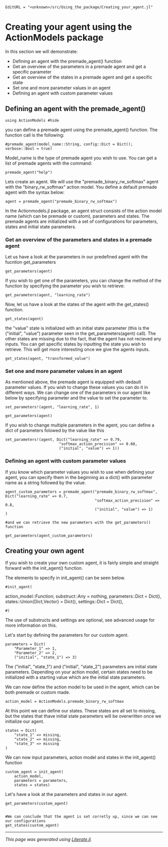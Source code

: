 ```@meta
EditURL = "<unknown>/src/Using_the_package/Creating_your_agent.jl"
```

# Creating your agent using the ActionModels package

In this section we will demonstrate:
   - Defining an agent with the premade_agent() function
   - Get an overview of the parameters in a premade agent and get a specific parameter
   - Get an overview of the states in a premade agent and get a specific state
   - Set one and more parameter values in an agent
   - Defining an agent with custom parameter values

## Defining an agent with the premade_agent()

````@example Creating_your_agent
using ActionModels #hide
````

you can define a premade agent using the premade_agent() function. The function call is the following:

````@example Creating_your_agent
#premade_agent(model_name::String, config::Dict = Dict(); verbose::Bool = true)
````

Model_name is the type of premade agent you wish to use. You can get a list of premade agents with the command:

````@example Creating_your_agent
premade_agent("help")
````

Lets create an agent. We will use the "premade\_binary\_rw\_softmax" agent with the "binary\_rw\_softmax" action model. You define a default premade agent with the syntax below:

````@example Creating_your_agent
agent = premade_agent("premade_binary_rw_softmax")
````

In the Actionmodels.jl package, an agent struct consists of the action model name (which can be premade or custom), parameters and states.
The premade agents are initialized with a set of configurations for parameters, states and initial state parameters.

### Get an overview of the parameters and states in a premade agent

Let us have a look at the parameters in our predefined agent with the fucntion get_parameters

````@example Creating_your_agent
get_parameters(agent)
````

If you wish to get one of the parameters, you can change the method of the function by specifying the parameter you wish to retrieve:

````@example Creating_your_agent
get_parameters(agent, "learning_rate")
````

Now, let us have a look at the states of the agent with the get_states() function.

````@example Creating_your_agent
get_states(agent)
````

the "value" state is initialized with an initial state parameter (this is the ("initial", "value") parameter seen in the get_parameters(agent) call). The other states are missing due to the fact, that the agent has not recieved any inputs.
You can get specific states by inputting the state you wish to retrieve. This will get more interesting once we give the agents inputs.

````@example Creating_your_agent
get_states(agent, "transformed_value")
````

### Set one and more parameter values in an agent

As mentioned above, the premade agent is equipped with dedault parameter values. If you wish to change these values you can do it in different ways.
We can change one of the parameters in our agent like below by specifying parameter and the value to set the parameter to.

````@example Creating_your_agent
set_parameters!(agent, "learning_rate", 1)

get_parameters(agent)
````

If you wish to change multiple parameters in the agent, you can define a dict of parameters folowed by the value like this

````@example Creating_your_agent
set_parameters!(agent, Dict("learning_rate" => 0.79,
                        "softmax_action_precision" => 0.60,
                        ("initial", "value") => 1))
````

### Defining an agent with custom parameter values

If you know which parameter values you wish to use when defining your agent, you can specify them in the beginning as a dict() with parameter name as a string followed by the value.

````@example Creating_your_agent
agent_custom_parameters = premade_agent("premade_binary_rw_softmax", Dict("learning_rate" => 0.7,
                                        "softmax_action_precision" => 0.8,
                                        ("initial", "value") => 1)
)

#and we can retrieve the new parameters with the get_parameters() function

get_parameters(agent_custom_parameters)
````

## Creating your own agent

If you wish to create your own custom agent, it is fairly simple and straight forward with the init_agent() function.

The elements to specify in init_agent() can be seen below.

````@example Creating_your_agent
#init_agent(
````

  action_model::Function;
  substruct::Any = nothing,
  parameters::Dict = Dict(),
  states::Union{Dict,Vector} = Dict(),
 settings::Dict = Dict(),

````@example Creating_your_agent
#)
````

The use of substructs and settings are optional, see advanced usage for more information on this.

Let's start by defining the parameters for our custom agent.

````@example Creating_your_agent
parameters = Dict(
    "Parameter_1" => 1,
    "Parameter_2" => 2,
    ("initial", "state_1") => 3)
````

The ("initial", "state\_1") and ("initial", "state\_2") parameters are initial state parameters. Depending on your action model, certain states need to be initialized with a starting value which are the initial state parameters.

We can now define the action model to be used in the agent, which can be both premade or custom made.

````@example Creating_your_agent
action_model = ActionModels.premade_binary_rw_softmax
````

At this point we can define our states. These states are all set to missing, but the states that thave initial state parameters will be overwritten once we initialize our agent.

````@example Creating_your_agent
states = Dict(
    "state_1" => missing,
    "state_2" => missing,
    "state_3" => missing
)
````

We can now input parameters, action model and states in the init_agent() function

````@example Creating_your_agent
custom_agent = init_agent(
    action_model,
    parameters = parameters,
    states = states)
````

Let's have a look at the parameters and states in our agent.

````@example Creating_your_agent
get_parameters(custom_agent)


#We can conclude that the agent is set corretly up, since we can see our configurations
get_states(custom_agent)
````

---

*This page was generated using [Literate.jl](https://github.com/fredrikekre/Literate.jl).*

